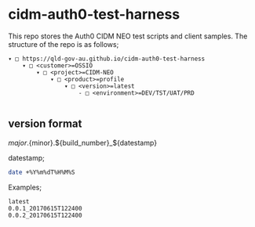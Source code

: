 # cidm-auth0-test-harness

This repo stores the Auth0 CIDM NEO test scripts and client samples.
The structure of the repo is as follows;

```
▾ □ https://qld-gov-au.github.io/cidm-auth0-test-harness
    ▾ □ <customer>=OSSIO
        ▾ □ <project>=CIDM-NEO
            ▾ □ <product>=profile
                ▾ □ <version>=latest
                    - □ <environment>=DEV/TST/UAT/PRD
                
```

## version format

${major}.${minor}.${build_number}_${datestamp}

datestamp;
```bash
date +%Y%m%dT%H%M%S
```

Examples;
```
latest
0.0.1_20170615T122400
0.0.2_20170615T122400
```

